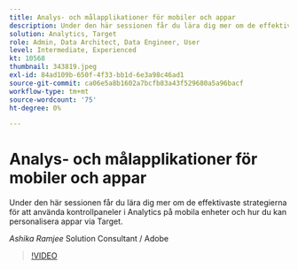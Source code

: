 ```yaml
---
title: Analys- och målapplikationer för mobiler och appar
description: Under den här sessionen får du lära dig mer om de effektivaste strategierna för att använda kontrollpaneler i Analytics på mobila enheter och hur du kan personalisera appar via Target.
solution: Analytics, Target
role: Admin, Data Architect, Data Engineer, User
level: Intermediate, Experienced
kt: 10568
thumbnail: 343819.jpeg
exl-id: 84ad109b-650f-4f33-bb1d-6e3a98c46ad1
source-git-commit: ca06e5a8b1602a7bcfb83a43f529680a5a96bacf
workflow-type: tm+mt
source-wordcount: '75'
ht-degree: 0%

---
```


# Analys- och målapplikationer för mobiler och appar

Under den här sessionen får du lära dig mer om de effektivaste strategierna för att använda kontrollpaneler i Analytics på mobila enheter och hur du kan personalisera appar via Target.

*Ashika Ramjee* Solution Consultant / Adobe

>[!VIDEO](https://video.tv.adobe.com/v/343819/?quality=12&learn=on)
